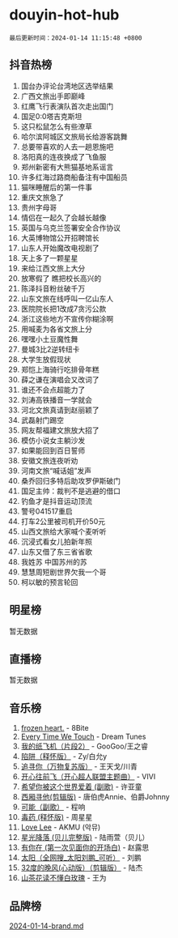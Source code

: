 # douyin-hot-hub

`最后更新时间：2024-01-14 11:15:48 +0800`

## 抖音热榜

1. 国台办评论台湾地区选举结果
1. 广西文旅出手即巅峰
1. 红鹰飞行表演队首次走出国门
1. 国足0:0塔吉克斯坦
1. 这只松鼠怎么有些潦草
1. 哈尔滨阿城区文旅局长给游客跳舞
1. 总要带喜欢的人去一趟恩施吧
1. 洛阳真的连夜换成了飞鱼服
1. 郑州新密有大熊猫基地系谣言
1. 许多红海过路商船备注有中国船员
1. 猫咪睡醒后的第一件事
1. 重庆文旅急了
1. 贵州字母哥
1. 情侣在一起久了会越长越像
1. 英国与乌克兰签署安全合作协议
1. 大英博物馆公开招聘馆长
1. 山东人开始魔改电视剧了
1. 天上多了一颗星星
1. 来给江西文旅上大分
1. 放寒假了 瞧把校长高兴的
1. 陈泽抖音粉丝破千万
1. 山东文旅在线呼叫一亿山东人
1. 医院院长把1改成7贪污公款
1. 浙江这些地方不宣传你糊涂啊
1. 用喊麦为各省文旅上分
1. 嘿嘿小土豆魔性舞
1. 曼城3比2逆转纽卡
1. 大学生放假现状
1. 郑恺上海骑行吃排骨年糕
1. 薛之谦在演唱会又改词了
1. 谁还不会点超能力了
1. 刘涛高铁播音一学就会
1. 河北文旅真请到赵丽颖了
1. 武磊射门踢空
1. 网友帮福建文旅放大招了
1. 模仿小说女主躺沙发
1. 如果能回到百日誓师
1. 安徽文旅连夜听劝
1. 河南文旅“喊话姐”发声
1. 桑乔回归多特后助攻罗伊斯破门
1. 国足主帅：裁判不是逃避的借口
1. 钓鱼才是抖音运动顶流
1. 警号041517重启
1. 打车2公里被司机开价50元
1. 山西文旅给大家喊个麦听听
1. 沉浸式看女儿拍新年照
1. 山东又借了东三省省歌
1. 我姓苏 中国苏州的苏
1. 慧慧周短剧世界欠我一个哥
1. 柯以敏的预言轮回

## 明星榜

暂无数据

## 直播榜

暂无数据

## 音乐榜

1. [frozen heart.](https://sf86-cdn-tos.douyinstatic.com/obj/tos-cn-ve-2774/oIIWJfyjIACZA9zQMtnJ6hQQhFC4vhCupoRBsO) - 8Bite
1. [Every Time We Touch](https://sf6-cdn-tos.douyinstatic.com/obj/tos-cn-ve-2774/ogN6lUKQeBBfEVhIOMikG1CcJjugxk1tztZyhP) - Dream Tunes
1. [我的纸飞机（片段2）](https://sf86-cdn-tos.douyinstatic.com/obj/tos-cn-ve-2774/oM2ZrKcg2CD5AeRB2gkeXOFB1IxAGJdZPazYHf) - GooGoo/王之睿
1. [陷阱（释怀版）](https://sf86-cdn-tos.douyinstatic.com/obj/tos-cn-ve-2774/oE8C21LeZrzKLDFfQYgMzx4GAIHageG5IzayY7) - Zy/白允y
1. [追寻你（万物复苏版）](https://sf3-cdn-tos.douyinstatic.com/obj/tos-cn-ve-2774/oYeAZJsbjIDit9APmBg8u6uDUQnHmoCf3gbo74) - 王天戈/川青
1. [开心往前飞（开心超人联盟主题曲）](https://sf6-cdn-tos.douyinstatic.com/obj/tos-cn-ve-2774/9d8fb7c82cf1421fb93a9fe925275e0a) - VIVI
1. [希望你被这个世界爱着 (副歌)](https://sf6-cdn-tos.douyinstatic.com/obj/tos-cn-ve-2774/oUHCmWQfZlE3QQBKBeD8rCFLpJzPgCpImhsxMt) - 许亚童
1. [西厢寻他(剪辑版)](https://sf86-cdn-tos.douyinstatic.com/obj/tos-cn-ve-2774/oUsAVfAQKlRNxEv5qxvIB8o5qmIWUcXbzJKJhw) - 唐伯虎Annie、伯爵Johnny
1. [可能（副歌）](https://sf86-cdn-tos.douyinstatic.com/obj/tos-cn-ve-2774/cde1731888894259b333569393c2fb51) - 程响
1. [毒药 (释怀版)](https://sf6-cdn-tos.douyinstatic.com/obj/tos-cn-ve-2774/oYILMEAzspdZBIzy4frJNB8ZHPHWAhiwowd4Ad) - 周星星
1. [Love Lee](https://sf86-cdn-tos.douyinstatic.com/obj/tos-cn-ve-2774/o05GbkJGbCBTdDnMtB0fwOYgkeZp23vrWQDQBS) - AKMU (악뮤)
1. [星光降落 (贝儿完整版)](https://sf86-cdn-tos.douyinstatic.com/obj/tos-cn-ve-2774/okwB9hAwyAtsFFkFBzAX1hOOfQuIoMNs0W2Mwr) - 陆雨萱（贝儿）
1. [有你在 (第一次见面你的开场白)](https://sf86-cdn-tos.douyinstatic.com/obj/tos-cn-ve-2774/oAthrQ3ClJBfI57uBoFEgNDYtNCZ0TSYQQfxQ0) - 赵露思
1. [太阳（全网搜_太阳刘鹏_可听）](https://sf86-cdn-tos.douyinstatic.com/obj/tos-cn-ve-2774/ogWbyIQnlBFImVbeDocRdCIYtBHlbJXgfZMvgz) - 刘鹏
1. [32度的晚风(心动版）（剪辑版）](https://sf3-cdn-tos.douyinstatic.com/obj/tos-cn-ve-2774/owNyabsyWdzUulxhoJfK8IBXgp0UMQAHpvGh2B) - 陆杰
1. [山茶花读不懂白玫瑰](https://sf86-cdn-tos.douyinstatic.com/obj/tos-cn-ve-2774/osfn8B7DktrRHEPJgPCfDbw7QDQEkwC16BxZg9) - 王为

## 品牌榜

[2024-01-14-brand.md](2024-01-14-brand.md)
